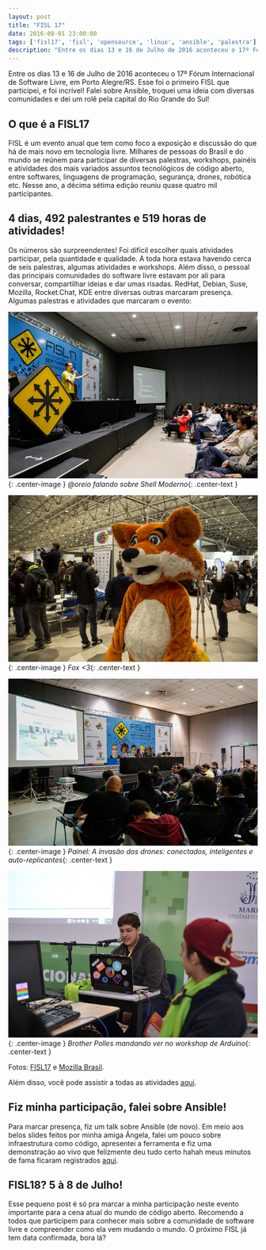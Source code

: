 ```yaml
---
layout: post
title: "FISL 17"
date: 2016-08-01 23:00:00
tags: ['fisl17', 'fisl', 'opensource', 'linux', 'ansible', 'palestra']
description: "Entre os dias 13 e 16 de Julho de 2016 aconteceu o 17º Fórum Internacional de Software Livre, em Porto Alegre/RS. Esse foi o primeiro FISL que participei, e foi incrível! Falei sobre Ansible, troquei uma ideia com diversas comunidades e dei um rolê pela capital do Rio Grande do Sul!"
---
```


Entre os dias 13 e 16 de Julho de 2016 aconteceu o 17º Fórum Internacional de Software Livre, em Porto Alegre/RS. Esse foi o primeiro FISL que participei, e foi incrível! Falei sobre Ansible, troquei uma ideia com diversas comunidades e dei um rolê pela capital do Rio Grande do Sul!

## O que é a FISL17
FISL é um evento anual que tem como foco a exposição e discussão do que há de mais novo em tecnologia livre. Milhares de pessoas do Brasil e do mundo se reúnem para participar de diversas palestras, workshops, painéis e atividades dos mais variados assuntos tecnológicos de código aberto, entre softwares, linguagens de programação, segurança, drones, robótica etc. Nesse ano, a décima sétima edição reuniu quase quatro mil participantes.

## 4 dias, 492 palestrantes e 519 horas de atividades!
Os números são surpreendentes! Foi difícil escolher quais atividades participar, pela quantidade e qualidade. A toda hora estava havendo cerca de seis palestras, algumas atividades e workshops. Além disso, o pessoal das principais comunidades do software livre estavam por ali para conversar, compartilhar ideias e dar umas risadas. RedHat, Debian, Suse, Mozilla, Rocket.Chat, KDE entre diversas outras marcaram presença. Algumas palestras e atividades que marcaram o evento:

![@oreio falando sobre Shell Moderno](/img/oreio_shell_moderno.jpg){: .center-image }
*@oreio falando sobre Shell Moderno*{: .center-text }

![Fox](/img/mozilla_fox.jpg){: .center-image }
*Fox <3*{: .center-text }

![Painel sobre Drones](/img/painel_drone.jpg){: .center-image }
*Painel: A invasão dos drones: conectados, inteligentes e auto-replicantes*{: .center-text }

![Arduino Workshop](/img/arduino_workshop.jpg){: .center-image }
*Brother Polles mandando ver no workshop de Arduino*{: .center-text }

Fotos: [FISL17](https://www.flickr.com/photos/fisl17) e [Mozilla Brasil](https://www.flickr.com/photos/mozillabrasil/).

Além disso, você pode assistir a todas as atividades [aqui](http://agenda.fisl17.softwarelivre.org/#/).

## Fiz minha participação, falei sobre Ansible!
Para marcar presença, fiz um talk sobre Ansible (de novo). Em meio aos belos slides feitos por minha amiga Ângela, falei um pouco sobre infraestrutura como código, apresentei a ferramenta e fiz uma demonstração ao vivo que felizmente deu tudo certo hahah meus minutos de fama ficaram registrados [aqui](https://www.youtube.com/watch?v=6gWLLZ_XNdI).

## FISL18? 5 à 8 de Julho!
Esse pequeno post é só pra marcar a minha participação neste evento importante para a cena atual do mundo de código aberto. Recomendo a todos que participem para conhecer mais sobre a comunidade de software livre e compreender como ela vem mudando o mundo. O próximo FISL já tem data confirmada, bora lá?
